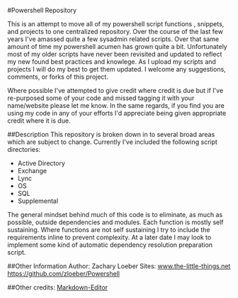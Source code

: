 #Powershell Repository

This is an attempt to move all of my powershell script functions , snippets, and projects to one centralized repository. Over the course of the last few years I've amassed quite a few sysadmin related scripts. Over that same amount of time my powershell acumen has grown quite a bit. Unfortunately most of my older scripts have never been revisited and updated to reflect my new found best practices and knowlege. As I upload my scripts and projects I will do my best to get them updated. I welcome any suggestions, comments, or forks of this project.

Where possible I've attempted to give credit where credit is due but if I've re-purposed some of your code and missed tagging it with your name/website please let me know. In the same regards, if you find you are using my code in any of your efforts I'd appreciate being given appropriate credit where it is due.

##Description
This repository is broken down in to several broad areas which are subject to change. Currently I've included the following script directories:

* Active Directory
* Exchange
* Lync
* OS
* SQL
* Supplemental

The general mindset behind much of this code is to eliminate, as much as possible, outside dependencies and modules. Each function is mostly self sustaining. Where functions are not self sustaining I try to include the requirements inline to prevent complexity. At a later date I may look to implement some kind of automatic dependency resolution preparation script.

##Other Information
Author: Zachary Loeber
Sites: www.the-little-things.net
       https://github.com/zloeber/Powershell

##Other credits:
[Markdown-Editor](https://github.com/jbt/markdown-editor)